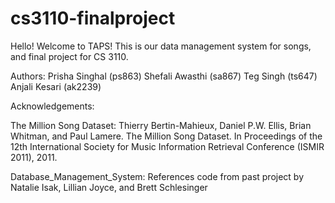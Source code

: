 # cs3110-finalproject

Hello! Welcome to TAPS!
This is our data management system for songs, and final project for CS 3110.

Authors:
Prisha Singhal (ps863)
Shefali Awasthi (sa867)
Teg Singh (ts647)
Anjali Kesari (ak2239)


Acknowledgements:

The Million Song Dataset: Thierry Bertin-Mahieux, Daniel P.W. Ellis, Brian Whitman, and Paul Lamere. The Million Song Dataset. In Proceedings of the 12th International Society for Music Information Retrieval Conference (ISMIR 2011), 2011.

Database_Management_System: References code from past project by Natalie Isak, Lillian Joyce, and Brett Schlesinger